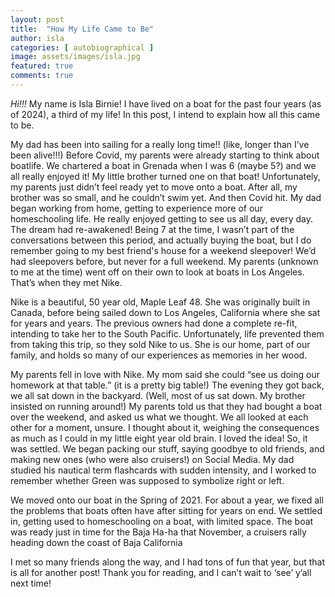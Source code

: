 ```yaml
---
layout: post
title:  "How My Life Came to Be"
author: isla
categories: [ autobiographical ]
image: assets/images/isla.jpg
featured: true
comments: true
---
```


<em>Hi!!!</em> My name is Isla Birnie! I have lived on a boat for the past four years (as of 2024), a third of my life! In this post, I intend to explain how all this came to be.

My dad has been into sailing for a really long time!! (like, longer than I’ve been alive!!!) Before Covid, my parents were already starting to think about boatlife. We chartered a boat in Grenada when I was 6 (maybe 5?) and we all really enjoyed it! My little brother turned one on that boat! Unfortunately, my parents just didn’t feel ready yet to move onto a boat. After all, my brother was so small, and he couldn’t swim yet. And then Covid hit. My dad began working from home, getting to experience more of our homeschooling life. He really enjoyed getting to see us all day, every day. The dream had re-awakened! Being 7 at the time, I wasn’t part of the conversations between this period, and actually buying the boat, but I do remember going to my best friend's house for a weekend sleepover! We’d had sleepovers before, but never for a full weekend. My parents (unknown to me at the time) went off on their own to look at boats in Los Angeles. That’s when they met Nike.

Nike is a beautiful, 50 year old, Maple Leaf 48. She was originally built in Canada, before being sailed down to Los Angeles, California where she sat for years and years. The previous owners had done a complete re-fit, intending to take her to the South Pacific. Unfortunately, life prevented them from taking this trip, so they sold Nike to us. She is our home, part of our family, and holds so many of our experiences as memories in her wood.

My parents fell in love with Nike. My mom said she could “see us doing our homework at that table.” (it is a pretty big table!) The evening they got back, we all sat down in the backyard. (Well, most of us sat down. My brother insisted on running around!) My parents told us that they had bought a boat over the weekend, and asked us what we thought. We all looked at each other for a moment, unsure. I thought about it, weighing the consequences as much as I could in my little eight year old brain. I loved the idea! So, it was settled. We began packing our stuff, saying goodbye to old friends, and making new ones (who were also cruisers!) on Social Media. My dad studied his nautical term flashcards with sudden intensity, and I worked to remember whether Green was supposed to symbolize right or left.

We moved onto our boat in the Spring of 2021. For about a year, we fixed all the problems that boats often have after sitting for years on end. We settled in, getting used to homeschooling on a boat, with limited space. The boat was ready just in time for the Baja Ha-ha that November, a cruisers rally heading down the coast of Baja California

I met so many friends along the way, and I had tons of fun that year, but that is all for another post! Thank you for reading, and I can’t wait to ‘see’ y’all next time!
